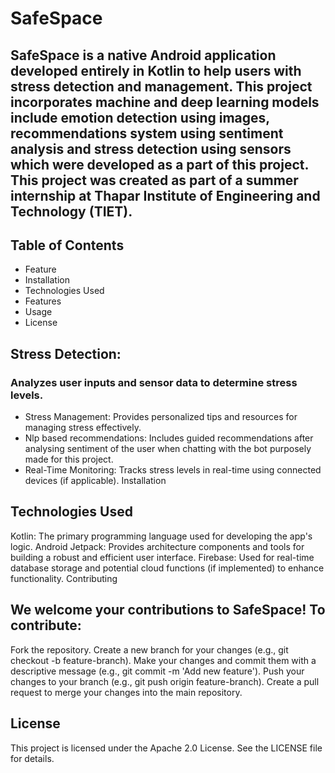 # SafeSpace
## SafeSpace is a native Android application developed entirely in Kotlin to help users with stress detection and management. This project incorporates machine and deep learning models include emotion detection using images, recommendations system using sentiment analysis and stress detection using sensors which were developed as a part of this project. This project was created as part of a summer internship at Thapar Institute of Engineering and Technology (TIET).

## Table of Contents
- Feature
- Installation
- Technologies Used
- Features
- Usage
- License

## Stress Detection: 
### Analyzes user inputs and sensor data to determine stress levels.
  - Stress Management: Provides personalized tips and resources for managing stress effectively.
  - Nlp based recommendations: Includes guided recommendations after analysing sentiment of the user when chatting with the bot purposely made for this project.
  - Real-Time Monitoring: Tracks stress levels in real-time using connected devices (if applicable).
  Installation

## Technologies Used
  Kotlin: The primary programming language used for developing the app's logic.
  Android Jetpack: Provides architecture components and tools for building a robust and efficient user interface.
  Firebase: Used for real-time database storage and potential cloud functions (if implemented) to enhance functionality.
  Contributing

## We welcome your contributions to SafeSpace! To contribute:
  Fork the repository.
  Create a new branch for your changes (e.g., git checkout -b feature-branch).
  Make your changes and commit them with a descriptive message (e.g., git commit -m 'Add new feature').
  Push your changes to your branch (e.g., git push origin feature-branch).
  Create a pull request to merge your changes into the main repository.
  
## License
  This project is licensed under the Apache 2.0 License. See the LICENSE file for details.
